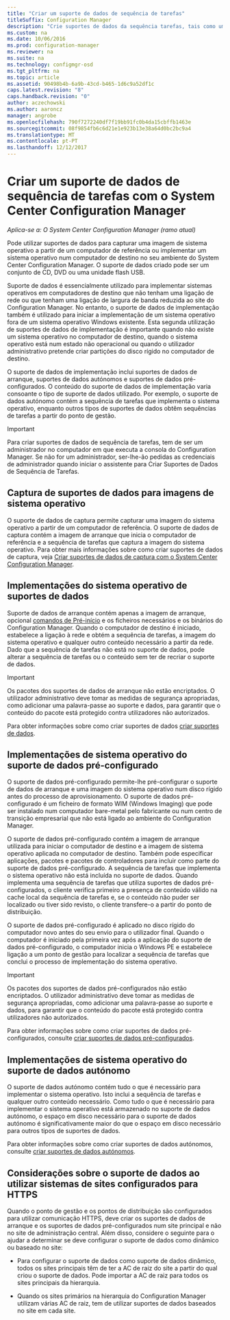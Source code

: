 ```yaml
---
title: "Criar um suporte de dados de sequência de tarefas"
titleSuffix: Configuration Manager
description: "Crie suportes de dados da sequência tarefas, tais como um CD, para implementar um sistema operativo num computador de destino no seu ambiente do Configuration Manager."
ms.custom: na
ms.date: 10/06/2016
ms.prod: configuration-manager
ms.reviewer: na
ms.suite: na
ms.technology: configmgr-osd
ms.tgt_pltfrm: na
ms.topic: article
ms.assetid: 90498b4b-6a9b-43cd-b465-1d6c9a52df1c
caps.latest.revision: "8"
caps.handback.revision: "0"
author: aczechowski
ms.author: aaroncz
manager: angrobe
ms.openlocfilehash: 790f7272240df7f19bb91fc0b4da15cbffb1463e
ms.sourcegitcommit: 08f9854fb6c6d21e1e923b13e38a64d0bc2bc9a4
ms.translationtype: MT
ms.contentlocale: pt-PT
ms.lasthandoff: 12/12/2017
---
```

# <a name="create-task-sequence-media-with-system-center-configuration-manager"></a>Criar um suporte de dados de sequência de tarefas com o System Center Configuration Manager

*Aplica-se a: O System Center Configuration Manager (ramo atual)*

Pode utilizar suportes de dados para capturar uma imagem de sistema operativo a partir de um computador de referência ou implementar um sistema operativo num computador de destino no seu ambiente do System Center Configuration Manager. O suporte de dados criado pode ser um conjunto de CD, DVD ou uma unidade flash USB.  

 Suporte de dados é essencialmente utilizado para implementar sistemas operativos em computadores de destino que não tenham uma ligação de rede ou que tenham uma ligação de largura de banda reduzida ao site do Configuration Manager. No entanto, o suporte de dados de implementação também é utilizado para iniciar a implementação de um sistema operativo fora de um sistema operativo Windows existente. Esta segunda utilização de suportes de dados de implementação é importante quando não existe um sistema operativo no computador de destino, quando o sistema operativo está num estado não operacional ou quando o utilizador administrativo pretende criar partições do disco rígido no computador de destino.  

 O suporte de dados de implementação inclui suportes de dados de arranque, suportes de dados autónomos e suportes de dados pré-configurados. O conteúdo do suporte de dados de implementação varia consoante o tipo de suporte de dados utilizado. Por exemplo, o suporte de dados autónomo contém a sequência de tarefas que implementa o sistema operativo, enquanto outros tipos de suportes de dados obtêm sequências de tarefas a partir do ponto de gestão.  

> [!IMPORTANT]  
>  Para criar suportes de dados de sequência de tarefas, tem de ser um administrador no computador em que executa a consola do Configuration Manager. Se não for um administrador, ser-lhe-ão pedidas as credenciais de administrador quando iniciar o assistente para Criar Suportes de Dados de Sequência de Tarefas.  

##  <a name="BKMK_PlanCaptureMedia"></a>Captura de suportes de dados para imagens de sistema operativo  
 O suporte de dados de captura permite capturar uma imagem do sistema operativo a partir de um computador de referência. O suporte de dados de captura contém a imagem de arranque que inicia o computador de referência e a sequência de tarefas que captura a imagem do sistema operativo. Para obter mais informações sobre como criar suportes de dados de captura, veja [Criar suportes de dados de captura com o System Center Configuration Manager](create-capture-media.md).  

##  <a name="BKMK_PlanBootableMedia"></a>Implementações do sistema operativo de suportes de dados  
 Suporte de dados de arranque contém apenas a imagem de arranque, opcional [comandos de Pré-início](../understand/prestart-commands-for-task-sequence-media.md) e os ficheiros necessários e os binários do Configuration Manager. Quando o computador de destino é iniciado, estabelece a ligação à rede e obtém a sequência de tarefas, a imagem do sistema operativo e qualquer outro conteúdo necessário a partir da rede. Dado que a sequência de tarefas não está no suporte de dados, pode alterar a sequência de tarefas ou o conteúdo sem ter de recriar o suporte de dados.  

> [!IMPORTANT]  
>  Os pacotes dos suportes de dados de arranque não estão encriptados. O utilizador administrativo deve tomar as medidas de segurança apropriadas, como adicionar uma palavra-passe ao suporte e dados, para garantir que o conteúdo do pacote está protegido contra utilizadores não autorizados.  

 Para obter informações sobre como criar suportes de dados [criar suportes de dados](create-bootable-media.md).  

##  <a name="BKMK_PlanPrestagedMedia"></a>Implementações de sistema operativo do suporte de dados pré-configurado  
 O suporte de dados pré-configurado permite-lhe pré-configurar o suporte de dados de arranque e uma imagem do sistema operativo num disco rígido antes do processo de aprovisionamento. O suporte de dados pré-configurado é um ficheiro de formato WIM (Windows Imaging) que pode ser instalado num computador bare-metal pelo fabricante ou num centro de transição empresarial que não está ligado ao ambiente do Configuration Manager.  

 O suporte de dados pré-configurado contém a imagem de arranque utilizada para iniciar o computador de destino e a imagem de sistema operativo aplicada no computador de destino. Também pode especificar aplicações, pacotes e pacotes de controladores para incluir como parte do suporte de dados pré-configurado. A sequência de tarefas que implementa o sistema operativo não está incluída no suporte de dados. Quando implementa uma sequência de tarefas que utiliza suportes de dados pré-configurados, o cliente verifica primeiro a presença de conteúdo válido na cache local da sequência de tarefas e, se o conteúdo não puder ser localizado ou tiver sido revisto, o cliente transfere-o a partir do ponto de distribuição.  

 O suporte de dados pré-configurado é aplicado no disco rígido do computador novo antes do seu envio para o utilizador final. Quando o computador é iniciado pela primeira vez após a aplicação do suporte de dados pré-configurado, o computador inicia o Windows PE e estabelece ligação a um ponto de gestão para localizar a sequência de tarefas que conclui o processo de implementação do sistema operativo.  

> [!IMPORTANT]  
>  Os pacotes dos suportes de dados pré-configurados não estão encriptados. O utilizador administrativo deve tomar as medidas de segurança apropriadas, como adicionar uma palavra-passe ao suporte e dados, para garantir que o conteúdo do pacote está protegido contra utilizadores não autorizados.  

 Para obter informações sobre como criar suportes de dados pré-configurados, consulte [criar suportes de dados pré-configurados](create-prestaged-media.md).  

##  <a name="BKMK_PlanStandaloneMedia"></a>Implementações de sistema operativo do suporte de dados autónomo  
 O suporte de dados autónomo contém tudo o que é necessário para implementar o sistema operativo. Isto inclui a sequência de tarefas e qualquer outro conteúdo necessário. Como tudo o que é necessário para implementar o sistema operativo está armazenado no suporte de dados autónomo, o espaço em disco necessário para o suporte de dados autónomo é significativamente maior do que o espaço em disco necessário para outros tipos de suportes de dados.  

 Para obter informações sobre como criar suportes de dados autónomos, consulte [criar suportes de dados autónomos](create-stand-alone-media.md).  

## <a name="media-considerations-when-using-site-systems-configured-for-https"></a>Considerações sobre o suporte de dados ao utilizar sistemas de sites configurados para HTTPS  
 Quando o ponto de gestão e os pontos de distribuição são configurados para utilizar comunicação HTTPS, deve criar os suportes de dados de arranque e os suportes de dados pré-configurados num site principal e não no site de administração central. Além disso, considere o seguinte para o ajudar a determinar se deve configurar o suporte de dados como dinâmico ou baseado no site:  

-   Para configurar o suporte de dados como suporte de dados dinâmico, todos os sites principais têm de ter a AC de raiz do site a partir do qual criou o suporte de dados. Pode importar a AC de raiz para todos os sites principais da hierarquia.  

-   Quando os sites primários na hierarquia do Configuration Manager utilizam várias AC de raiz, tem de utilizar suportes de dados baseados no site em cada site.  

